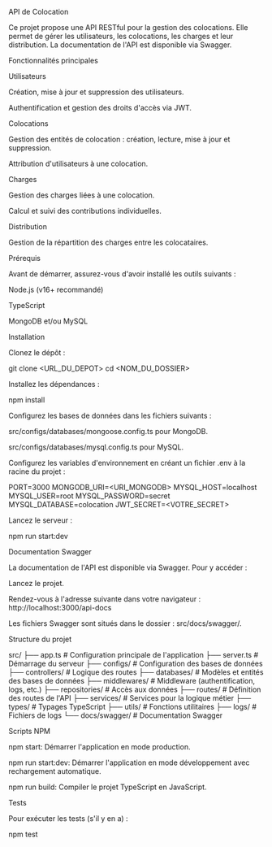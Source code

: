 API de Colocation

Ce projet propose une API RESTful pour la gestion des colocations. Elle permet de gérer les utilisateurs, les colocations, les charges et leur distribution. La documentation de l'API est disponible via Swagger.

Fonctionnalités principales

Utilisateurs

Création, mise à jour et suppression des utilisateurs.

Authentification et gestion des droits d'accès via JWT.

Colocations

Gestion des entités de colocation : création, lecture, mise à jour et suppression.

Attribution d'utilisateurs à une colocation.

Charges

Gestion des charges liées à une colocation.

Calcul et suivi des contributions individuelles.

Distribution

Gestion de la répartition des charges entre les colocataires.

Prérequis

Avant de démarrer, assurez-vous d'avoir installé les outils suivants :

Node.js (v16+ recommandé)

TypeScript

MongoDB et/ou MySQL

Installation

Clonez le dépôt :

git clone <URL_DU_DEPOT>
cd <NOM_DU_DOSSIER>

Installez les dépendances :

npm install

Configurez les bases de données dans les fichiers suivants :

src/configs/databases/mongoose.config.ts pour MongoDB.

src/configs/databases/mysql.config.ts pour MySQL.

Configurez les variables d'environnement en créant un fichier .env à la racine du projet :

PORT=3000
MONGODB_URI=<URI_MONGODB>
MYSQL_HOST=localhost
MYSQL_USER=root
MYSQL_PASSWORD=secret
MYSQL_DATABASE=colocation
JWT_SECRET=<VOTRE_SECRET>

Lancez le serveur :

npm run start:dev

Documentation Swagger

La documentation de l'API est disponible via Swagger. Pour y accéder :

Lancez le projet.

Rendez-vous à l'adresse suivante dans votre navigateur : http://localhost:3000/api-docs

Les fichiers Swagger sont situés dans le dossier : src/docs/swagger/.

Structure du projet

src/
├── app.ts                 # Configuration principale de l'application
├── server.ts              # Démarrage du serveur
├── configs/               # Configuration des bases de données
├── controllers/           # Logique des routes
├── databases/             # Modèles et entités des bases de données
├── middlewares/           # Middleware (authentification, logs, etc.)
├── repositories/          # Accès aux données
├── routes/                # Définition des routes de l'API
├── services/              # Services pour la logique métier
├── types/                 # Typages TypeScript
├── utils/                 # Fonctions utilitaires
├── logs/                  # Fichiers de logs
└── docs/swagger/          # Documentation Swagger

Scripts NPM

npm start: Démarrer l'application en mode production.

npm run start:dev: Démarrer l'application en mode développement avec rechargement automatique.

npm run build: Compiler le projet TypeScript en JavaScript.

Tests

Pour exécuter les tests (s'il y en a) :

npm test
